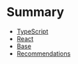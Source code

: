 # Summary

* [TypeScript](./typescript.md)
* [React](./react.md)
* [Base](./base.md)
* [Recommendations](./recommendations.md)
